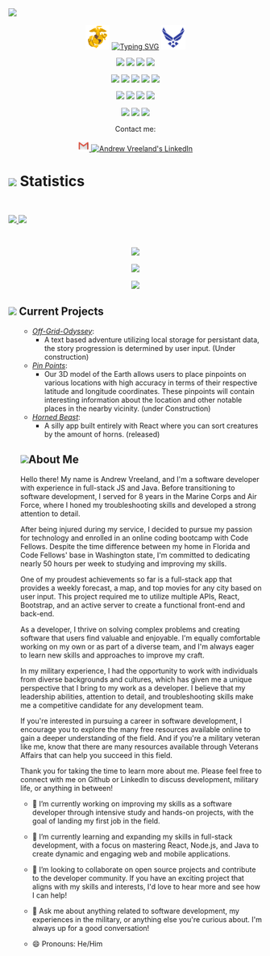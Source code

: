 <div align="left" target="_blank">
  <img src="https://img.shields.io/github/followers/AndrewVreeland?style=social">

</div>
</p>
<p align = 'center'>
<img src="icons8-marine-corps-48.png">
<a href="https://git.io/typing-svg"><img src="https://readme-typing-svg.demolab.com?font=Fira+Code&pause=1000&center=true&width=435&lines=Hello%2C+my+name+is+Andrew+Vreeland;Lets+find+joy+in+learning;Life+is+a+journey%2C+enjoy+it" alt="Typing SVG" /></a>
<img src="icons8-us-air-force-48.png">
<p>

</p>


<p>
<div align="center">
  <img src="https://img.shields.io/badge/JavaScript-000000.svg?style=for-the-badge&logo=javascript&logoColor=F7E017">
  <img src= 'https://img.shields.io/badge/Java-ED8B00?style=for-the-badge&logo=openjdk&logoColor=white'>
  <img src="https://img.shields.io/badge/HTML5-F26624.svg?style=for-the-badge&logo=html5&logoColor=white">
  <img src="https://img.shields.io/badge/CSS-2465F1.svg?style=for-the-badge&logo=CSS3&logoColor=white">
</div>
</p>

<p>
<div align="center">
  <img src="https://img.shields.io/badge/Express.js-404D59?style=for-the-badge&logoColor=white">
  <img src="https://img.shields.io/badge/React-20232A?style=for-the-badge&logo=react&logoColor=61DAFB">
    <img src="https://img.shields.io/badge/Bootstrap-563D7C?style=for-the-badge&logo=bootstrap&logoColor=white">
  <img src="https://img.shields.io/badge/GitHub-%23121011.svg?style=for-the-badge&logo=github&logoColor=white">
  <img src="https://img.shields.io/badge/Git-%23F05033.svg?style=for-the-badge&logo=git&logoColor=white">
</div>
</p>

<p>
<div align="center">
  <img src="https://img.shields.io/badge/Visual%20Studio%20Code-0078d7.svg?style=for-the-badge&logo=visual-studio-code&logoColor=white">
  <img src="https://img.shields.io/badge/-Stackoverflow-FE7A16?style=for-the-badge&logo=stack-overflow&logoColor=white">
  <img src="https://img.shields.io/badge/StackExchange-%23ffffff.svg?style=for-the-badge&logo=StackExchange&logoColor=white">
  <img src='https://img.shields.io/badge/MongoDB-4EA94B?style=for-the-badge&logo=mongodb&logoColor=white'>
</div>
</p>

<p>
<div align="center">
  <img src="https://img.shields.io/badge/Trello-%23026AA7.svg?style=for-the-badge&logo=Trello&logoColor=white">
  <img src="https://img.shields.io/badge/Markdown-000000?style=for-the-badge&logo=markdown&logoColor=white">
  <img src="https://img.shields.io/badge/TypeScript-007ACC?style=for-the-badge&logo=typescript&logoColor=white">
</div>
</p>

<p align="center">Contact me:</p>
<p>
<div align="center">
	<a href="mailto:andrewvreeland@gmail.com" subject="text">
	 	<img alt="Andrew Vreeland's Email" width="22px" src="icons8-gmail-logo-48.png" style="max-width: 100%;">
	</a>
	<a href="https://www.linkedin.com/in/andrew-vreeland/" rel="nofollow">
  		<img alt="Andrew Vreeland's LinkedIn" width="22px" src="https://raw.githubusercontent.com/peterthehan/peterthehan/master/assets/linkedin.svg" style="max-width: 100%;">
	</a>
</div>

<!-- - ⚡ Fun fact:  -->
</p>

# <img src="https://media4.giphy.com/media/MIGbtLZoVjbl0bYbAd/giphy.gif?cid=ecf05e472t2h0i8d7dcjaoau9iqtchhr899hxmpxzzgc7lyw&rid=giphy.gif" width="30"> Statistics

<br/>
<p align="left">
  <a href="https://www.linkedin.com/in/andrew-vreeland/">
    <img width="49.5%" src="https://github-readme-stats.vercel.app/api?username=AndrewVreeland&show_icons=true&include_all_commits=true&theme=radical&hide_border=true">
    <img width="49.5%" src="https://github-readme-streak-stats.herokuapp.com/?user=AndrewVreeland&theme=radical&hide_border=true">		  
  </a>
</p>
<br>

<p align="center">
<a href='https://github.com/ashutosh00710/github-readme-activity-graph'> <img src= 'https://github-readme-activity-graph.cyclic.app/graph?username=AndrewVreeland&bg_color=151524&color=e83e83&line=8accc8&point=ffd500&area=true&hide_border=true'></a>
</p>



<p align="center">
  <a href="https://www.linkedin.com/in/andrew-vreeland/">
    <img width="49.5%" src="https://github-readme-stats.vercel.app/api/top-langs/?username=AndrewVreeland&theme=radical&bg_color=282828&hide_border=true&include_all_commits=true&count_private=true&layout=compact">
  </a>
</p>

<p align="center"><img src="https://profile-counter.glitch.me/{AndrewVreeland}/count.svg"></p>

## <img src="https://media1.giphy.com/media/Q8PQ1KuarrYucCMVTJ/giphy.gif?cid=ecf05e47odgm8bs8cmb8cf1ijmfzqaeeu9fzmx6nbcv06ky2&rid=giphy.gif" width="30"> Current Projects
<ul>			
	

<ul>

<li><i><a href="https://github.com/Off-Grid-Odyssey/Off-Grid-Odyssey">Off-Grid-Odyssey</a></i>:<ul><li>A text based adventure utilizing local storage for persistant data, the story progression is determined by user input. (Under construction)</li></ul></li>

<li><i><a href="https://github.com/LadsThatCode">Pin Points</a></i>:<ul><li>Our 3D model of the Earth allows users to place pinpoints on various locations with high accuracy in terms of their respective latitude and longitude coordinates. These pinpoints will contain interesting information about the location and other notable places in the nearby vicinity. (under Construction)</li></ul></li>

<li><i><a href="https://github.com/AndrewVreeland/Horned-Beast">Horned Beast</a></i>:<ul><li>A silly app built entirely with React where you can sort creatures by the amount of horns. (released)</li></ul></li>
	
</ul>




## <img src="https://user-images.githubusercontent.com/82110564/189553856-2e7f8f30-80b4-484f-bfaa-9e5eb10f24e5.gif" width="30">About Me

Hello there! My name is Andrew Vreeland, and I'm a software developer with experience in full-stack JS and Java. Before transitioning to software development, I served for 8 years in the Marine Corps and Air Force, where I honed my troubleshooting skills and developed a strong attention to detail.

After being injured during my service, I decided to pursue my passion for technology and enrolled in an online coding bootcamp with Code Fellows. Despite the time difference between my home in Florida and Code Fellows' base in Washington state, I'm committed to dedicating nearly 50 hours per week to studying and improving my skills.

One of my proudest achievements so far is a full-stack app that provides a weekly forecast, a map, and top movies for any city based on user input. This project required me to utilize multiple APIs, React, Bootstrap, and an active server to create a functional front-end and back-end.

As a developer, I thrive on solving complex problems and creating software that users find valuable and enjoyable. I'm equally comfortable working on my own or as part of a diverse team, and I'm always eager to learn new skills and approaches to improve my craft.

In my military experience, I had the opportunity to work with individuals from diverse backgrounds and cultures, which has given me a unique perspective that I bring to my work as a developer. I believe that my leadership abilities, attention to detail, and troubleshooting skills make me a competitive candidate for any development team.

If you're interested in pursuing a career in software development, I encourage you to explore the many free resources available online to gain a deeper understanding of the field. And if you're a military veteran like me, know that there are many resources available through Veterans Affairs that can help you succeed in this field.

Thank you for taking the time to learn more about me. Please feel free to connect with me on Github or LinkedIn to discuss development, military life, or anything in between!

- 🔭 I’m currently working on improving my skills as a software developer through intensive study and hands-on projects, with the goal of landing my first job in the field.

- 🌱 I’m currently learning and expanding my skills in full-stack development, with a focus on mastering React, Node.js, and Java to create dynamic and engaging web and mobile applications.

- 👯 I’m looking to collaborate on open source projects and contribute to the developer community. If you have an exciting project that aligns with my skills and interests, I'd love to hear
more and see how I can help!

- 💬 Ask me about anything related to software development, my experiences in the military, or anything else you're curious about. I'm always up for a good conversation!

- 😄 Pronouns: He/Him


<!--
**AndrewVreeland/AndrewVreeland** is a ✨ _special_ ✨ repository because its `README.md` (this file) appears on your GitHub profile.

Here are some ideas to get you started:

- 🔭 I’m currently working on ...
- 🌱 I’m currently learning ...
- 👯 I’m looking to collaborate on ...
- 🤔 I’m looking for help with ...
- 💬 Ask me about ...
- 📫 How to reach me: ...
- 😄 Pronouns: ...
- ⚡ Fun fact: ...
-->
